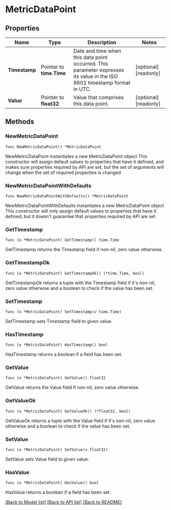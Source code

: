 # MetricDataPoint

## Properties

Name | Type | Description | Notes
------------ | ------------- | ------------- | -------------
**Timestamp** | Pointer to **time.Time** | Date and time when this data point occurred. This parameter expresses its value in the ISO 8601 timestamp format in UTC. | [optional] [readonly] 
**Value** | Pointer to **float32** | Value that comprises this data point. | [optional] [readonly] 

## Methods

### NewMetricDataPoint

`func NewMetricDataPoint() *MetricDataPoint`

NewMetricDataPoint instantiates a new MetricDataPoint object
This constructor will assign default values to properties that have it defined,
and makes sure properties required by API are set, but the set of arguments
will change when the set of required properties is changed

### NewMetricDataPointWithDefaults

`func NewMetricDataPointWithDefaults() *MetricDataPoint`

NewMetricDataPointWithDefaults instantiates a new MetricDataPoint object
This constructor will only assign default values to properties that have it defined,
but it doesn't guarantee that properties required by API are set

### GetTimestamp

`func (o *MetricDataPoint) GetTimestamp() time.Time`

GetTimestamp returns the Timestamp field if non-nil, zero value otherwise.

### GetTimestampOk

`func (o *MetricDataPoint) GetTimestampOk() (*time.Time, bool)`

GetTimestampOk returns a tuple with the Timestamp field if it's non-nil, zero value otherwise
and a boolean to check if the value has been set.

### SetTimestamp

`func (o *MetricDataPoint) SetTimestamp(v time.Time)`

SetTimestamp sets Timestamp field to given value.

### HasTimestamp

`func (o *MetricDataPoint) HasTimestamp() bool`

HasTimestamp returns a boolean if a field has been set.
### GetValue

`func (o *MetricDataPoint) GetValue() float32`

GetValue returns the Value field if non-nil, zero value otherwise.

### GetValueOk

`func (o *MetricDataPoint) GetValueOk() (*float32, bool)`

GetValueOk returns a tuple with the Value field if it's non-nil, zero value otherwise
and a boolean to check if the value has been set.

### SetValue

`func (o *MetricDataPoint) SetValue(v float32)`

SetValue sets Value field to given value.

### HasValue

`func (o *MetricDataPoint) HasValue() bool`

HasValue returns a boolean if a field has been set.

[[Back to Model list]](../README.md#documentation-for-models) [[Back to API list]](../README.md#documentation-for-api-endpoints) [[Back to README]](../README.md)


